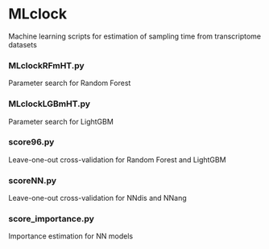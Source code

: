 # MLclock
Machine learning scripts for estimation of sampling time from transcriptome datasets

### MLclockRFmHT.py
Parameter search for Random Forest

### MLclockLGBmHT.py
Parameter search for LightGBM

### score96.py
Leave-one-out cross-validation for Random Forest and LightGBM

### scoreNN.py
Leave-one-out cross-validation for NNdis and NNang

### score_importance.py
Importance estimation for NN models

